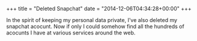 +++
title = "Deleted Snapchat"
date = "2014-12-06T04:34:28+00:00"
+++

In the spirit of keeping my personal data private, I've also deleted my snapchat acocunt. Now if only I could somehow find all the hundreds of acocunts I have at various services around the web.
			